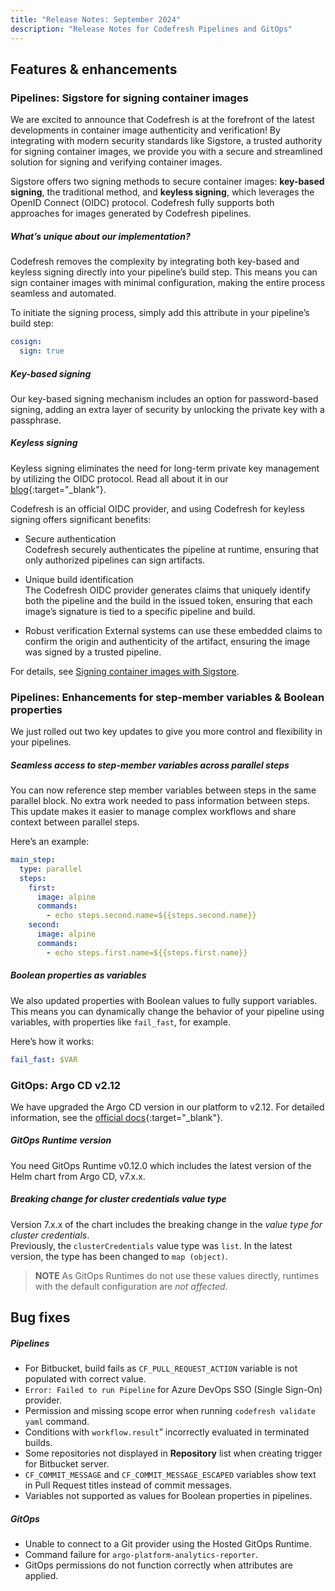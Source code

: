 ```yaml
---
title: "Release Notes: September 2024"
description: "Release Notes for Codefresh Pipelines and GitOps"
---
```

## Features & enhancements

### Pipelines: Sigstore for signing container images

We are excited to announce that Codefresh is at the forefront of the latest developments in container image authenticity and verification! 
By integrating with modern security standards like Sigstore, a trusted authority for signing container images, we provide you with a secure and streamlined solution for signing and verifying container images.

Sigstore offers two signing methods to secure container images: **key-based signing**, the traditional method, and **keyless signing**, which leverages the OpenID Connect (OIDC) protocol. 
Codefresh fully supports both approaches for images generated by Codefresh pipelines.

##### What’s unique about our implementation?
Codefresh removes the complexity by integrating both key-based and keyless signing directly into your pipeline’s build step. This means you can sign container images with minimal configuration, making the entire process seamless and automated.

To initiate the signing process, simply add this attribute in your pipeline’s build step:

```yaml
cosign:
  sign: true
```

##### Key-based signing
Our key-based signing mechanism includes an option for password-based signing, adding an extra layer of security by unlocking the private key with a passphrase.

##### Keyless signing
Keyless signing eliminates the need for long-term private key management by utilizing the OIDC protocol. 
Read all about it in our [blog](https://codefresh.io/blog/securing-containers-oidc/){:target="\_blank"}.

Codefresh is an official OIDC provider, and using Codefresh for keyless signing offers significant benefits:
* Secure authentication  
  Codefresh securely authenticates the pipeline at runtime, ensuring that only authorized pipelines can sign artifacts.

* Unique build identification  
  The Codefresh OIDC provider generates claims that uniquely identify both the pipeline and the build in the issued token, ensuring that each image’s signature is tied to a specific pipeline and build.

* Robust verification 
  External systems can use these embedded claims to confirm the origin and authenticity of the artifact, ensuring the image was signed by a trusted pipeline.

For details, see [Signing container images with Sigstore]({{site.baseurl}}/docs/pipelines/steps/build/#signing-container-images-with-sigstore).



### Pipelines: Enhancements for step-member variables & Boolean properties 
We just rolled out two key updates to give you more control and flexibility in your pipelines.
 
##### Seamless access to step-member variables across parallel steps 

You can now reference step member variables between steps in the same parallel block. No extra work needed to pass information between steps. This update makes it easier to manage complex workflows and share context between parallel steps. 

Here’s an example:

```yaml
main_step:
  type: parallel
  steps:
    first:
      image: alpine
      commands:
        - echo steps.second.name=${{steps.second.name}}
    second:
      image: alpine
      commands:
        - echo steps.first.name=${{steps.first.name}}
```

##### Boolean properties as variables

We also updated properties with Boolean values to fully support variables. This means you can dynamically change the behavior of your pipeline using variables, with properties like `fail_fast`, for example.

Here’s how it works:

```yaml
fail_fast: $VAR
```

### GitOps: Argo CD v2.12 

We have upgraded the Argo CD version in our platform to v2.12. For detailed information, see the [official docs](https://argo-cd.readthedocs.io/en/stable/operator-manual/upgrading/2.11-2.12/){:target="\_blank"}.

##### GitOps Runtime version
You need GitOps Runtime v0.12.0 which includes the latest version of the Helm chart from Argo CD, v7.x.x. 

##### Breaking change for cluster credentials value type
Version 7.x.x of the chart includes the breaking change in the _value type for cluster credentials_.  
Previously, the `clusterCredentials` value type was `list`. In the latest version, the type has been changed to `map (object)`.

>**NOTE**
As GitOps Runtimes do not use these values directly, runtimes with the default configuration are _not affected_.


## Bug fixes



##### Pipelines 
* For Bitbucket, build fails as `CF_PULL_REQUEST_ACTION` variable is not populated with correct value. 
* `Error: Failed to run Pipeline` for Azure DevOps SSO (Single Sign-On) provider.
* Permission and missing scope error when running `codefresh validate yaml` command. 
* Conditions with `workflow.result`” incorrectly evaluated in terminated builds.
* Some repositories not displayed in **Repository** list when creating trigger for Bitbucket server. 
* `CF_COMMIT_MESSAGE` and `CF_COMMIT_MESSAGE_ESCAPED` variables show text in Pull Request titles instead of commit messages. 
* Variables not supported as values for Boolean properties in pipelines.  




##### GitOps 
* Unable to connect to a Git provider using the Hosted GitOps Runtime.
* Command failure for `argo-platform-analytics-reporter`.
* GitOps permissions do not function correctly when attributes are applied.
